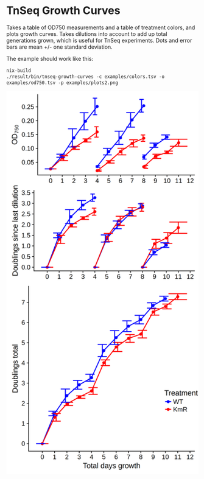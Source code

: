 TnSeq Growth Curves
===================

Takes a table of OD750 measurements and a table of treatment colors, and plots
growth curves. Takes dilutions into account to add up total generations grown,
which is useful for TnSeq experiments. Dots and error bars are mean +/- one standard deviation.

The example should work like this:

    nix-build
    ./result/bin/tnseq-growth-curves -c examples/colors.tsv -o examples/od750.tsv -p examples/plots2.png

![](examples/plots.png)
